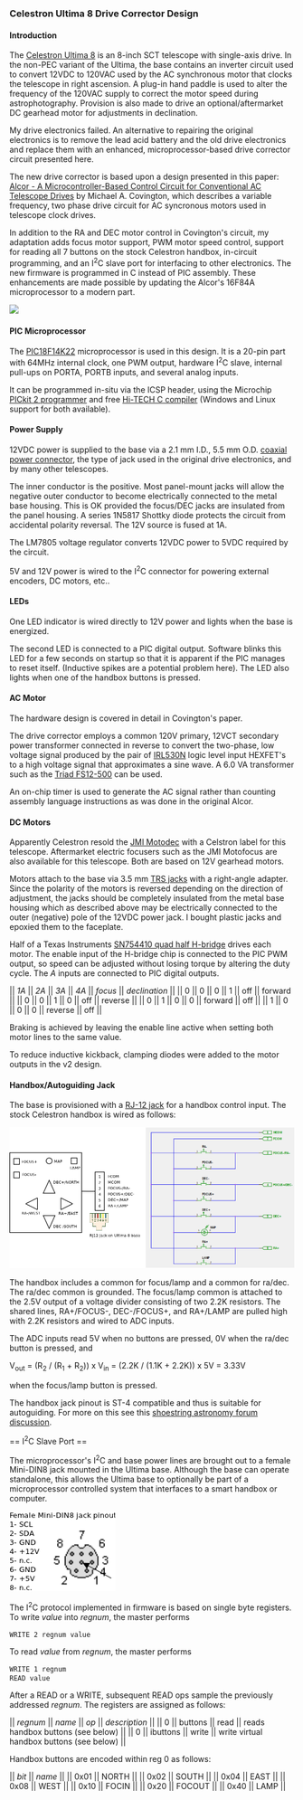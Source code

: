 ### Celestron Ultima 8 Drive Corrector Design

#### Introduction

The [Celestron Ultima 8](http://www.telescopebluebook.com/sct/celestron.htm)
is an 8-inch SCT telescope with single-axis drive. In the non-PEC variant
of the Ultima, the base contains an inverter circuit used to convert 12VDC
to 120VAC used by the AC synchronous motor that clocks the telescope in
right ascension. A plug-in hand paddle is used to alter the frequency of
the 120VAC supply to correct the motor speed during astrophotography.
Provision is also made to drive an optional/aftermarket DC gearhead motor
for adjustments in declination.

My drive electronics failed.   An alternative to repairing the original
electronics is to remove the lead acid battery and the old drive electronics
and replace them with an enhanced, microprocessor-based drive corrector
circuit presented here.

The new drive corrector is based upon a design presented in this paper:
[Alcor - A Microcontroller-Based Control Circuit for Conventional AC Telescope Drives](http://www.ai.uga.edu/mc/alcor/alcor.pdf)
by Michael A. Covington, which describes a variable frequency, two phase
drive circuit for AC syncronous motors used in telescope clock drives.

In addition to the RA and DEC motor control in Covington's circuit,
my adaptation adds focus motor support, PWM motor speed control,
support for reading all 7 buttons on the stock Celestron handbox,
in-circuit programming, and an I<sup>2</sup>C slave port for interfacing to
other electronics.  The new firmware is programmed in C instead of PIC
assembly. These enhancements are made possible by updating the Alcor's
16F84A microprocessor to a modern part.

![](http://wiki.ultima8drivecorrector.googlecode.com/git/images/v2.png)

#### PIC Microprocessor

The 
[PIC18F14K22](http://www.microchip.com/wwwproducts/Devices.aspx?dDocName=en538160) microprocessor is used in this design.
It is a 20-pin part with 64MHz internal clock, one PWM output,
hardware I<sup>2</sup>C slave, internal pull-ups on PORTA, PORTB inputs,
and several analog inputs.

It can be programmed in-situ via the ICSP header, using the
Microchip [PICkit 2 programmer](http://www.microchipdirect.com/productsearch.aspx?Keywords=pg164120) and free [Hi-TECH C compiler](http://www.htsoft.com/)
(Windows and Linux support for both available).

#### Power Supply

12VDC power is supplied to the base via a 2.1 mm I.D., 5.5 mm O.D.
[coaxial power connector](http://en.wikipedia.org/wiki/Coaxial_DC_Power_Connectors), the type of jack used in the original drive electronics, and by many
other telescopes.

The inner conductor is the positive.  Most panel-mount jacks will allow the
negative outer conductor to become electrically connected to the metal base
housing.  This is OK provided the focus/DEC jacks are insulated from the
panel housing. A series 1N5817 Shottky diode protects the circuit from
accidental polarity reversal.  The 12V source is fused at 1A.

The LM7805 voltage regulator converts 12VDC power to 5VDC required by
the circuit.

5V and 12V power is wired to the I<sup>2</sup>C connector for powering external
encoders, DC motors, etc..

#### LEDs

One LED indicator is wired directly to 12V power and lights when the
base is energized.

The second LED is connected to a PIC digital output.
Software blinks this LED for a few seconds on startup so that it is
apparent if the PIC manages to reset itself.  (Inductive spikes are
a potential problem here).  The LED also lights when one of the handbox
buttons is pressed.

#### AC Motor

The hardware design is covered in detail in Covington's paper.

The drive corrector employs a common 120V primary, 12VCT secondary power
transformer connected in reverse to convert the two-phase, low voltage
signal produced by the pair of
[IRL530N](http://www.irf.com/product-info/datasheets/data/irl530n.pdf)
logic level input HEXFET's to a high voltage signal that approximates a
sine wave.  A 6.0 VA transformer such as the
[Triad FS12-500](http://www.netsuite.com/core/media/media.nl?id=2256&c=ACCT126831&h=993caf6ef1288106eda6&_xt=.pdf) can be used.

An on-chip timer is used to generate the AC signal rather
than counting assembly language instructions as was done in the original Alcor.

#### DC Motors

Apparently Celestron resold the
[JMI Motodec](http://www.jimsmobile.com/buy_motodec.htm) with a Celstron
label for this telescope.  Aftermarket electric focusers such as the JMI
Motofocus are also available for this telescope.  Both are based on 12V
gearhead motors.

Motors attach to the base via 3.5 mm
[TRS jacks](http://en.wikipedia.org/wiki/TRS_connector)
with a right-angle adapter.  Since the polarity of the motors
is reversed depending on the direction of adjustment, the jacks should be
completely insulated from the metal base housing which as described above
may be electrically connected to the outer (negative) pole of the 12VDC
power jack.  I bought plastic jacks and epoxied them to the faceplate.

Half of a Texas Instruments
[SN754410 quad half H-bridge](http://www.ti.com/lit/ds/symlink/sn754410.pdf)
drives each motor.  The enable input of the H-bridge chip is connected to
the PIC PWM output, so speed can be adjusted without losing torque by
altering the duty cycle.  The _A_ inputs are connected to PIC digital outputs.

|| *1A* || *2A* || *3A* || *4A* || *focus* || *declination* ||
|| 0  || 0  || 0  || 1  || off         || forward ||
|| 0  || 0  || 1  || 0  || off         || reverse ||
|| 0  || 1  || 0  || 0  || forward     || off ||
|| 1  || 0  || 0  || 0  || reverse     || off ||

Braking is achieved by leaving the enable
line active when setting both motor lines to the same value.

To reduce inductive kickback, clamping diodes were added to the motor
outputs in the v2 design.

#### Handbox/Autoguiding Jack

The base is provisioned with a
[RJ-12 jack](http://en.wikipedia.org/wiki/Registered_jack)
for a handbox control input.  The stock Celestron handbox is wired as follows:

![](https://github.com/garlick/ultima8/blob/master/base/images/handbox.png)

The handbox includes a common for focus/lamp and a common for ra/dec.
The ra/dec common is grounded.
The focus/lamp common is attached to the 2.5V output of a voltage divider
consisting of two 2.2K resistors.
The shared lines, RA+/FOCUS-, DEC-/FOCUS+, and RA+/LAMP are pulled high
with 2.2K resistors and wired to ADC inputs.

The ADC inputs read 5V when no buttons are pressed,
0V when the ra/dec button is pressed, and

V<sub>out</sub> = (R<sub>2</sub> / (R<sub>1</sub> + R<sub>2</sub>)) x V<sub>in</sub> = (2.2K / (1.1K + 2.2K)) x 5V = 3.33V

when the focus/lamp button is pressed.

The handbox jack pinout is ST-4 compatible and thus is suitable for
autoguiding.  For more on this see this
[shoestring astronomy forum discussion](http://forum.shoestringastronomy.com/viewtopic.php?f=3&t=288).

== I<sup>2</sup>C Slave Port ==

The microprocessor's I<sup>2</sup>C and base power lines are brought out to
a female Mini-DIN8 jack mounted in the Ultima base.  Although the base can
operate standalone, this allows the Ultima base to optionally
be part of a microprocessor controlled system that interfaces to a
smart handbox or computer.

![](https://github.com/garlick/ultima8/blob/master/base/images/i2c.png)

The I<sup>2</sup>C protocol implemented in firmware is based on single
byte registers.  To write _value_ into _regnum_, the master performs
```
WRITE 2 regnum value
```

To read _value_ from _regnum_, the master performs
```
WRITE 1 regnum
READ value
```

After a READ or a WRITE, subsequent READ ops sample the previously
addressed _regnum_.  The registers are assigned as follows:

|| *regnum* || *name* || *op* || *description* ||
|| 0 || buttons || read ||  reads handbox buttons (see below) ||
|| 0 || ibuttons || write || write virtual handbox buttons (see below) ||

Handbox buttons are encoded within reg 0 as follows:

|| *bit* || *name* ||
|| 0x01 || NORTH ||
|| 0x02 || SOUTH ||
|| 0x04 || EAST ||
|| 0x08 || WEST ||
|| 0x10 || FOCIN ||
|| 0x20 || FOCOUT ||
|| 0x40 || LAMP ||
